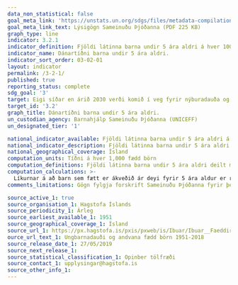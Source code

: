 ```yaml
---
data_non_statistical: false
goal_meta_link: 'https://unstats.un.org/sdgs/files/metadata-compilation/Metadata-Goal-3.pdf '
goal_meta_link_text: Lýsigögn Sameinuðu Þjóðanna (PDF 225 KB)
graph_type: line
indicator: 3.2.1
indicator_definition: Fjöldi látinna barna undir 5 ára aldri á hver 1000 lifandi fædd börn
indicator_name: Dánartíðni barna undir 5 ára aldri.
indicator_sort_order: 03-02-01
layout: indicator
permalink: /3-2-1/
published: true
reporting_status: complete
sdg_goal: '3'
target: Eigi síðar en árið 2030 verði komið í veg fyrir nýburadauða og andlát barna undir fimm ára aldri, sem unnt er að afstýra, og stefnt að því að öll lönd nái tíðni nýburadauða niður í 12 af hverjum 1.000 börnum sem fæðast á lífi og dánartíðni barna undir fimm ára aldri að minnsta kosti niður í 25 af hverjum 1.000 börnum sem fæðast á lífi.
target_id: '3.2'
graph_title: Dánartíðni barna undir 5 ára aldri.
un_custodian_agency: Barnahjálp Sameinuðu Þjóðanna (UNICEFF)
un_designated_tier: '1'

national_indicator_available: Fjöldi látinna barna undir 5 ára aldri á hver 1000 lifandi fædd börn
national_indicator_description: Fjöldi látinna barna undir 5 ára aldri á hver 1000 lifandi fædd börn
national_geographical_coverage: Ísland
computation_units: Tíðni á hver 1,000 fædd börn
computation_definitions: Fjöldi látinna barna undir 5 ára aldri deilt með fjölda barna undir 5 ára aldri á hverjum tíma
computation_calculations: >-
  Líkurnar á að barn sem fætt er ákveðið ár deyi fyrir 5 ára aldur er reiknað sem því að deila fjölda látinna barna undir 5 ára aldri það ár með fjölda lifandi fæddra barna það árið.
comments_limitations: Gögn fylgja forskrift Sameinuðu Þjóðanna fyrir þennan mælikvarða. Þessi mælikvarði var fundin í samstarfi við málefnasérfræðinga

source_active_1: true
source_organisation_1: Hagstofa Íslands
source_periodicity_1: Árleg
source_earliest_available_1: 1951
source_geographical_coverage_1: Ísland
source_url_1: https://px.hagstofa.is/pxis/pxweb/is/Ibuar/Ibuar__Faeddirdanir__danir__danir/MAN05321.px
ource_url_text_1: Ungbarnadauði og andvana fædd börn 1951-2018
source_release_date_1: 27/05/2019
source_next_release_1:
source_statistical_classification_1: Opinber tölfræði 
source_contact_1: upplysingar@hagstofa.is
source_other_info_1:
---
```

